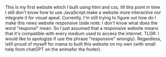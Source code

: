 This is my first website which I built using html and css, till this point in time I still don't know how to use JavaScript make a website more interactive nor integrate it for visual apeal. Currently, I'm still trying to figure out how do I make this news website responsive (side note: I don't know what does the word "responsi" mean. So I just assumed that a responsive website means that it's compatible with every medium used to access the internet. TLDR: I would like to apologize if use the phrase "responsive" wrongly). Regardless, istill proud of myself for mama to built this website on my own (with small help from chatGPT on the animafor the footer). 
